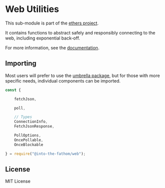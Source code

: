 Web Utilities
=============

This sub-module is part of the [ethers project](https://github.com/Into-the-Fathom/ethers.js).

It contains functions to abstract safely and responsibly connecting to the web,
including exponential back-off.

For more information, see the [documentation](https://docs.ethers.io/v5/api/utils/web/).

Importing
---------

Most users will prefer to use the [umbrella package](https://www.npmjs.com/package/fathom-ethers),
but for those with more specific needs, individual components can be imported.

```javascript
const {

    fetchJson,

    poll,

    // Types
    ConnectionInfo,
    FetchJsonResponse,

    PollOptions,
    OncePollable,
    OnceBlockable

} = require("@into-the-fathom/web");
```


License
-------

MIT License
